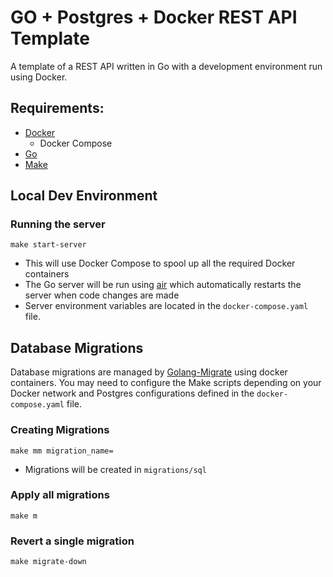 # GO + Postgres + Docker REST API Template

A template of a REST API written in Go with a development environment run using Docker.

## Requirements:
- [Docker](https://www.docker.com/products/docker-desktop/)
    - Docker Compose
- [Go](https://go.dev/)
- [Make](https://www.gnu.org/software/make/)

## Local Dev Environment
### Running the server
```
make start-server
```
- This will use Docker Compose to spool up all the required Docker containers
- The Go server will be run using [air](https://github.com/cosmtrek/air) which automatically restarts the server when code changes are made
- Server environment variables are located in the `docker-compose.yaml` file.

## Database Migrations
Database migrations are managed by [Golang-Migrate](https://github.com/golang-migrate/migrate) using docker containers. You may need to configure the Make scripts depending on your Docker network and Postgres configurations defined in the `docker-compose.yaml` file.

### Creating Migrations
```
make mm migration_name=
```
- Migrations will be created in `migrations/sql`
### Apply all migrations
```
make m
```
### Revert a single migration
```
make migrate-down
```
